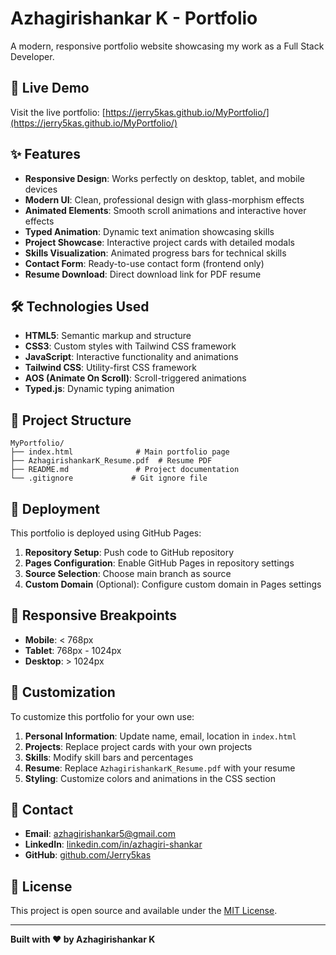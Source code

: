 # Azhagirishankar K - Portfolio

A modern, responsive portfolio website showcasing my work as a Full Stack Developer.

## 🚀 Live Demo

Visit the live portfolio: [https://jerry5kas.github.io/MyPortfolio/](https://jerry5kas.github.io/MyPortfolio/)

## ✨ Features

- **Responsive Design**: Works perfectly on desktop, tablet, and mobile devices
- **Modern UI**: Clean, professional design with glass-morphism effects
- **Animated Elements**: Smooth scroll animations and interactive hover effects
- **Typed Animation**: Dynamic text animation showcasing skills
- **Project Showcase**: Interactive project cards with detailed modals
- **Skills Visualization**: Animated progress bars for technical skills
- **Contact Form**: Ready-to-use contact form (frontend only)
- **Resume Download**: Direct download link for PDF resume

## 🛠️ Technologies Used

- **HTML5**: Semantic markup and structure
- **CSS3**: Custom styles with Tailwind CSS framework
- **JavaScript**: Interactive functionality and animations
- **Tailwind CSS**: Utility-first CSS framework
- **AOS (Animate On Scroll)**: Scroll-triggered animations
- **Typed.js**: Dynamic typing animation

## 📁 Project Structure

```
MyPortfolio/
├── index.html              # Main portfolio page
├── AzhagirishankarK_Resume.pdf  # Resume PDF
├── README.md               # Project documentation
└── .gitignore             # Git ignore file
```

## 🚀 Deployment

This portfolio is deployed using GitHub Pages:

1. **Repository Setup**: Push code to GitHub repository
2. **Pages Configuration**: Enable GitHub Pages in repository settings
3. **Source Selection**: Choose main branch as source
4. **Custom Domain** (Optional): Configure custom domain in Pages settings

## 📱 Responsive Breakpoints

- **Mobile**: < 768px
- **Tablet**: 768px - 1024px
- **Desktop**: > 1024px

## 🎨 Customization

To customize this portfolio for your own use:

1. **Personal Information**: Update name, email, location in `index.html`
2. **Projects**: Replace project cards with your own projects
3. **Skills**: Modify skill bars and percentages
4. **Resume**: Replace `AzhagirishankarK_Resume.pdf` with your resume
5. **Styling**: Customize colors and animations in the CSS section

## 📧 Contact

- **Email**: azhagirishankar5@gmail.com
- **LinkedIn**: [linkedin.com/in/azhagiri-shankar](https://linkedin.com/in/azhagiri-shankar)
- **GitHub**: [github.com/Jerry5kas](https://github.com/Jerry5kas)

## 📄 License

This project is open source and available under the [MIT License](LICENSE).

---

**Built with ❤️ by Azhagirishankar K**
